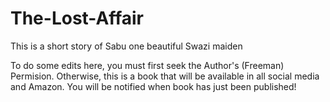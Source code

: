# The-Lost-Affair

This is a short story of Sabu one beautiful Swazi maiden

To do some edits here, you must first seek the Author's (Freeman) Permision.
Otherwise, this is a book that will be available in all social media and Amazon. 
You will be notified when book has just been published!
